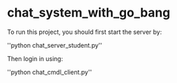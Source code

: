 # chat_system_with_go_bang

To run this project, you should first start the server by:

''python chat_server_student.py''

Then login in using:

''python chat_cmdl_client.py''
